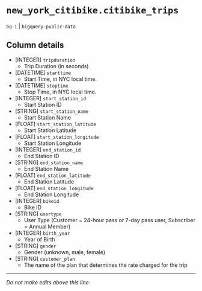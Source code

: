 # `new_york_citibike.citibike_trips`
`bq-1` | `bigquery-public-data`

## Column details
* [INTEGER]   `tripduration`
  - Trip Duration (in seconds)
* [DATETIME]  `starttime`
  - Start Time, in NYC local time.
* [DATETIME]  `stoptime`
  - Stop Time, in NYC local time.
* [INTEGER]   `start_station_id`
  - Start Station ID
* [STRING]    `start_station_name`
  - Start Station Name
* [FLOAT]     `start_station_latitude`
  - Start Station Latitude
* [FLOAT]     `start_station_longitude`
  - Start Station Longitude
* [INTEGER]   `end_station_id`
  - End Station ID
* [STRING]    `end_station_name`
  - End Station Name
* [FLOAT]     `end_station_latitude`
  - End Station Latitude
* [FLOAT]     `end_station_longitude`
  - End Station Longitude
* [INTEGER]   `bikeid`
  - Bike ID
* [STRING]    `usertype`
  - User Type (Customer = 24-hour pass or 7-day pass user, Subscriber = Annual Member)
* [INTEGER]   `birth_year`
  - Year of Birth
* [STRING]    `gender`
  - Gender (unknown, male, female)
* [STRING]    `customer_plan`
  - The name of the plan that determines the rate charged for the trip

-------------------------------------------------------------------------------
*Do not make edits above this line.*
